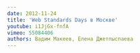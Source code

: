 ```yaml
---
date: 2012-11-24
title: 'Web Standards Days в Москве'
youtube: i1JjGx-fnfA
vimeo: 55084406
authors: Вадим Макеев, Елена Джетпыспаева
---
```


